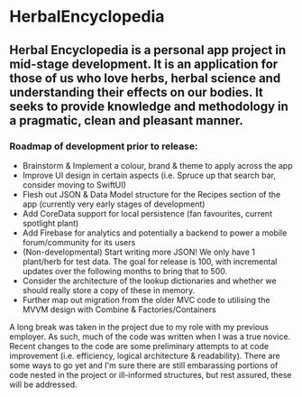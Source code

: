 # HerbalEncyclopedia

## Herbal Encyclopedia is a personal app project in mid-stage development. It is an application for those of us who love herbs, herbal science and understanding their effects on our bodies. It seeks to provide knowledge and methodology in a pragmatic, clean and pleasant manner.

### Roadmap of development prior to release:
 - Brainstorm & Implement a colour, brand & theme to apply across the app
 - Improve UI design in certain aspects (i.e. Spruce up that search bar, consider moving to SwiftUI)
 - Flesh out JSON & Data Model structure for the Recipes section of the app (currently very early stages of development)
 - Add CoreData support for local persistence (fan favourites, current spotlight plant)
 - Add Firebase for analytics and potentially a backend to power a mobile forum/community for its users
 - (Non-developmental) Start writing more JSON! We only have 1 plant/herb for test data. The goal for release is 100, with incremental updates over the following months to bring that to 500. 
 - Consider the architecture of the lookup dictionaries and whether we should really store a copy of these in memory.
 - Further map out migration from the older MVC code to utilising the MVVM design with Combine & Factories/Containers
 
 A long break was taken in the project due to my role with my previous employer. As such, much of the code was written when I was a true novice. Recent changes to the code are some preliminary attempts to at code improvement (i.e. efficiency, logical architecture & readability). There are some ways to go yet and I'm sure there are still embarassing portions of code nested in the project or ill-informed structures, but rest assured, these will be addressed.
